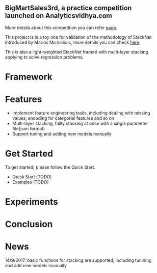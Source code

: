 ## BigMartSales3rd, a practice competition launched on Analyticsvidhya.com

More details about this competition you can refer [page](https://datahack.analyticsvidhya.com/contest/practice-problem-big-mart-sales-iii/).

This project is is a toy one for validation of the methodology of StackNet introduced by Marios Michailidis,
 more details you can check [here](https://github.com/kaz-Anova/StackNet).
 
This is also a light-weighted StackNet framed with multi-layer stacking applying to solve regression problems.

# Framework

# Features

* Implement feature engineering tasks, including dealing with missing values, encoding for categorial features and so on
* Multi-layer stacking, fullly stacking at once with a single parameter file(json format)
* Support tuning and adding new models manually

# Get Started 

To get started, please follow the Quick Start.

* Quick Start (TODO)
* Examples (TODO)

# Experiments

# Conclusion

# News

14/9/2017: basic functions for stacking are supported, including tunining and add new models manually

